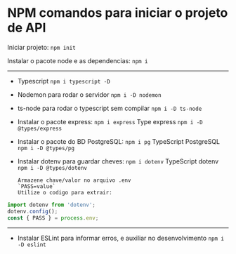 # NPM comandos para iniciar o projeto de API

Iniciar projeto:
`npm init`

Instalar o pacote node e as dependencias:
`npm i`

---

- Typescript
  `npm i typescript -D`

- Nodemon para rodar o servidor
  `npm i -D nodemon`

- ts-node para rodar o typescript sem compilar
  `npm i -D ts-node`

- Instalar o pacote express:
  `npm i express`
  Type express
  `npm i -D @types/express`

- Instalar o pacote do BD PostgreSQL:
  `npm i pg`
  TypeScript PostgreSQL
  `npm i -D @types/pg`

- Instalar dotenv para guardar cheves:
  `npm i dotenv`
  TypeScript dotenv
  `npm i -D @types/dotenv`

      Armazene chave/valor no arquivo .env
      `PASS=value`
      Utilize o codigo para extrair:

```js
import dotenv from 'dotenv';
dotenv.config();
const { PASS } = process.env;
```

---

- Instalar ESLint para informar erros, e auxiliar no desenvolvimento
  `npm i -D eslint`
